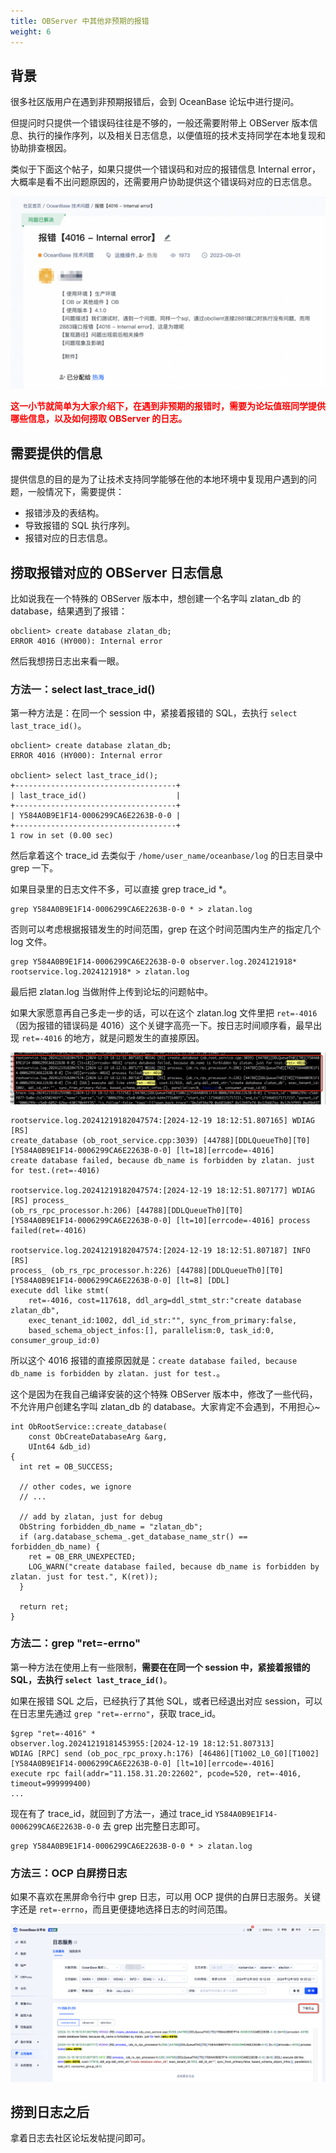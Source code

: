 ```yaml
---
title: OBServer 中其他非预期的报错
weight: 6
---
```

## 背景

很多社区版用户在遇到非预期报错后，会到 OceanBase 论坛中进行提问。

但提问时只提供一个错误码往往是不够的，一般还需要附带上 OBServer 版本信息、执行的操作序列，以及相关日志信息，以便值班的技术支持同学在本地复现和协助排查根因。

类似于下面这个帖子，如果只提供一个错误码和对应的报错信息 Internal error，大概率是看不出问题原因的，还需要用户协助提供这个错误码对应的日志信息。

![image](/img/user_manual/operation_and_maintenance/emergency_handbook/08_how_to_ask/001.png)


**<font color="red">这一小节就简单为大家介绍下，在遇到非预期的报错时，需要为论坛值班同学提供哪些信息，以及如何捞取 OBServer 的日志。</font>**

## 需要提供的信息

提供信息的目的是为了让技术支持同学能够在他的本地环境中复现用户遇到的问题，一般情况下，需要提供：
- 报错涉及的表结构。
- 导致报错的 SQL 执行序列。
- 报错对应的日志信息。


## 捞取报错对应的 OBServer 日志信息


比如说我在一个特殊的 OBServer 版本中，想创建一个名字叫 zlatan_db 的 database，结果遇到了报错：
```
obclient> create database zlatan_db;
ERROR 4016 (HY000): Internal error
```

然后我想捞日志出来看一眼。

### 方法一：select last_trace_id()

第一种方法是：在同一个 session 中，紧接着报错的 SQL，去执行 ``select last_trace_id()``。
```
obclient> create database zlatan_db;
ERROR 4016 (HY000): Internal error

obclient> select last_trace_id();
+------------------------------------+
| last_trace_id()                    |
+------------------------------------+
| Y584A0B9E1F14-0006299CA6E2263B-0-0 |
+------------------------------------+
1 row in set (0.00 sec)
```
然后拿着这个 trace_id 去类似于 ``/home/user_name/oceanbase/log`` 的日志目录中 grep 一下。

如果目录里的日志文件不多，可以直接 grep trace_id *。
```
grep Y584A0B9E1F14-0006299CA6E2263B-0-0 * > zlatan.log
```
否则可以考虑根据报错发生的时间范围，grep 在这个时间范围内生产的指定几个 log 文件。
```
grep Y584A0B9E1F14-0006299CA6E2263B-0-0 observer.log.2024121918* rootservice.log.2024121918* > zlatan.log
```
最后把 zlatan.log 当做附件上传到论坛的问题帖中。

如果大家愿意再自己多走一步的话，可以在这个 zlatan.log 文件里把 ``ret=-4016``（因为报错的错误码是 4016）这个关键字高亮一下。按日志时间顺序看，最早出现 ``ret=-4016`` 的地方，就是问题发生的直接原因。

![image](/img/user_manual/operation_and_maintenance/emergency_handbook/08_how_to_ask/002.png)

```
rootservice.log.20241219182047574:[2024-12-19 18:12:51.807165] WDIAG [RS] 
create_database (ob_root_service.cpp:3039) [44788][DDLQueueTh0][T0]
[Y584A0B9E1F14-0006299CA6E2263B-0-0] [lt=18][errcode=-4016]
create database failed, because db_name is forbidden by zlatan. just for test.(ret=-4016)

rootservice.log.20241219182047574:[2024-12-19 18:12:51.807177] WDIAG [RS] process_ 
(ob_rs_rpc_processor.h:206) [44788][DDLQueueTh0][T0]
[Y584A0B9E1F14-0006299CA6E2263B-0-0] [lt=10][errcode=-4016] process failed(ret=-4016)

rootservice.log.20241219182047574:[2024-12-19 18:12:51.807187] INFO  [RS] 
process_ (ob_rs_rpc_processor.h:226) [44788][DDLQueueTh0][T0]
[Y584A0B9E1F14-0006299CA6E2263B-0-0] [lt=8] [DDL] 
execute ddl like stmt(
    ret=-4016, cost=117618, ddl_arg=ddl_stmt_str:"create database zlatan_db", 
    exec_tenant_id:1002, ddl_id_str:"", sync_from_primary:false, 
    based_schema_object_infos:[], parallelism:0, task_id:0, consumer_group_id:0)
```

所以这个 4016 报错的直接原因就是：``create database failed, because db_name is forbidden by zlatan. just for test.``。

这个是因为在我自己编译安装的这个特殊 OBServer 版本中，修改了一些代码，不允许用户创建名字叫 zlatan_db 的 database。大家肯定不会遇到，不用担心~
```
int ObRootService::create_database(
    const ObCreateDatabaseArg &arg,
    UInt64 &db_id)
{
  int ret = OB_SUCCESS;
  
  // other codes, we ignore
  // ...
  
  // add by zlatan, just for debug
  ObString forbidden_db_name = "zlatan_db";
  if (arg.database_schema_.get_database_name_str() == forbidden_db_name) {
    ret = OB_ERR_UNEXPECTED;
    LOG_WARN("create database failed, because db_name is forbidden by zlatan. just for test.", K(ret));
  }

  return ret;
}
```

### 方法二：grep "ret=-errno"

第一种方法在使用上有一些限制，**需要在在同一个 session 中，紧接着报错的 SQL，去执行 ``select last_trace_id()``**。

如果在报错 SQL 之后，已经执行了其他 SQL，或者已经退出对应 session，可以在日志里先通过 ``grep "ret=-errno"``，获取 trace_id。

```
$grep "ret=-4016" *
observer.log.20241219181453955:[2024-12-19 18:12:51.807313]
WDIAG [RPC] send (ob_poc_rpc_proxy.h:176) [46486][T1002_L0_G0][T1002]
[Y584A0B9E1F14-0006299CA6E2263B-0-0] [lt=10][errcode=-4016]
execute rpc fail(addr="11.158.31.20:22602", pcode=520, ret=-4016, timeout=999999400)
...
```

现在有了 trace_id，就回到了方法一，通过 trace_id ``Y584A0B9E1F14-0006299CA6E2263B-0-0`` 去 grep 出完整日志即可。

```
grep Y584A0B9E1F14-0006299CA6E2263B-0-0 * > zlatan.log
```

### 方法三：OCP 白屏捞日志

如果不喜欢在黑屏命令行中 grep 日志，可以用 OCP 提供的白屏日志服务。关键字还是 ``ret=-errno``，而且更便捷地选择日志的时间范围。

![image](/img/user_manual/operation_and_maintenance/emergency_handbook/08_how_to_ask/003.png)

## 捞到日志之后

拿着日志去社区论坛发帖提问即可。